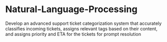 # Natural-Language-Processing
Develop an advanced support ticket categorization system that accurately classifies incoming tickets, assigns relevant tags based on their content, and assigns priority and ETA for the tickets for prompt resolution
